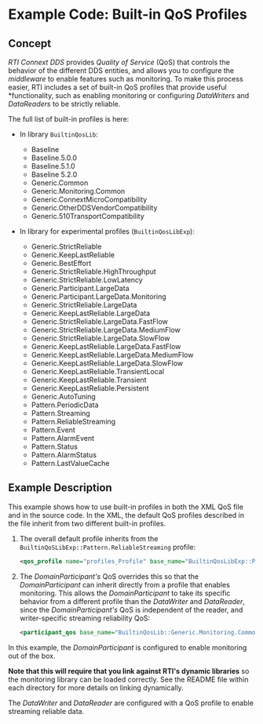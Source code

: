 # Example Code: Built-in QoS Profiles

## Concept

*RTI Connext DDS* provides *Quality of Service* (QoS) that controls the behavior
of the different DDS entities, and allows you to configure the *middleware* to
enable features such as monitoring. To make this process easier, RTI includes a
set of built-in QoS profiles that provide useful *functionality, such as
enabling monitoring or configuring *DataWriters* and *DataReaders* to be
strictly reliable.

The full list of built-in profiles is here:

-   In library `BuiltinQosLib`:

    - Baseline
    - Baseline.5.0.0
    - Baseline.5.1.0
    - Baseline 5.2.0
    - Generic.Common
    - Generic.Monitoring.Common
    - Generic.ConnextMicroCompatibility
    - Generic.OtherDDSVendorCompatibility
    - Generic.510TransportCompatibility

-   In library for experimental profiles (`BuiltinQosLibExp`):

    - Generic.StrictReliable
    - Generic.KeepLastReliable
    - Generic.BestEffort
    - Generic.StrictReliable.HighThroughput
    - Generic.StrictReliable.LowLatency
    - Generic.Participant.LargeData
    - Generic.Participant.LargeData.Monitoring
    - Generic.StrictReliable.LargeData
    - Generic.KeepLastReliable.LargeData
    - Generic.StrictReliable.LargeData.FastFlow
    - Generic.StrictReliable.LargeData.MediumFlow
    - Generic.StrictReliable.LargeData.SlowFlow
    - Generic.KeepLastReliable.LargeData.FastFlow
    - Generic.KeepLastReliable.LargeData.MediumFlow
    - Generic.KeepLastReliable.LargeData.SlowFlow
    - Generic.KeepLastReliable.TransientLocal
    - Generic.KeepLastReliable.Transient
    - Generic.KeepLastReliable.Persistent
    - Generic.AutoTuning
    - Pattern.PeriodicData
    - Pattern.Streaming
    - Pattern.ReliableStreaming
    - Pattern.Event
    - Pattern.AlarmEvent
    - Pattern.Status
    - Pattern.AlarmStatus
    - Pattern.LastValueCache

## Example Description

This example shows how to use built-in profiles in both the XML QoS file and in
the source code. In the XML, the default QoS profiles described in the file
inherit from two different built-in profiles.

1.  The overall default profile inherits from the
    `BuiltinQoSLibExp::Pattern.ReliableStreaming` profile:

    ```xml
    <qos_profile name="profiles_Profile" base_name="BuiltinQosLibExp::Pattern.ReliableStreaming" is_default_qos="true">
    ```

2.  The *DomainParticipant's* QoS overrides this so that the *DomainParticipant*
    can inherit directly from a profile that enables monitoring. This allows the
    *DomainParticipant* to take its specific behavior from a different profile
    than the *DataWriter* and *DataReader*, since the *DomainParticipant's* QoS
    is independent of the reader, and writer-specific streaming reliability QoS:

    ```xml
    <participant_qos base_name="BuiltinQosLib::Generic.Monitoring.Common">
    ```

In this example, the *DomainParticipant* is configured to enable monitoring out
of the box.

**Note that this will require that you link against RTI's dynamic libraries** so
the monitoring library can be loaded correctly. See the README file within each
directory for more details on linking dynamically.

The *DataWriter* and *DataReader* are configured with a QoS profile to enable
streaming reliable data.
